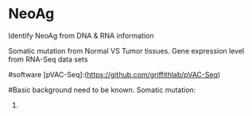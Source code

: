 # NeoAg
Identify NeoAg from DNA &amp; RNA information

Somatic mutation from Normal VS Tumor tissues. 
Gene expression level from RNA-Seq data sets

#software
[pVAC-Seq]:(https://github.com/griffithlab/pVAC-Seq)


#Basic background need to be known.
Somatic mutation:
1) [VAF]:(https://www.biostars.org/p/6368/)
